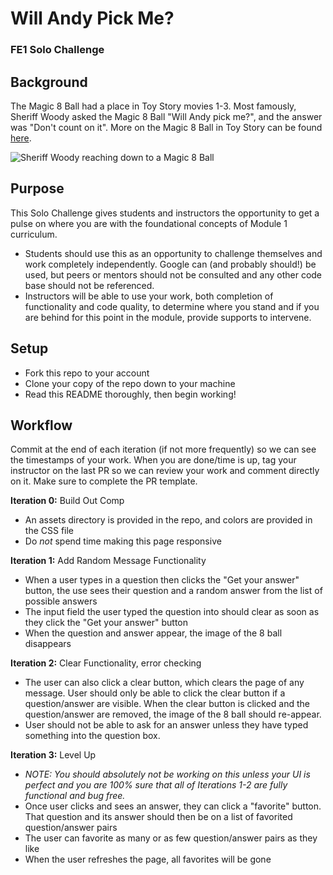 # Will Andy Pick Me?
### FE1 Solo Challenge

## Background

The Magic 8 Ball had a place in Toy Story movies 1-3. Most famously, Sheriff Woody asked the Magic 8 Ball "Will Andy pick me?", and the answer was "Don't count on it". More on the Magic 8 Ball in Toy Story can be found [here](https://pixar.fandom.com/wiki/Magic_8-Ball).

![Sheriff Woody reaching down to a Magic 8 Ball](https://vignette.wikia.nocookie.net/pixar/images/9/90/Magic8ball.jpg/revision/latest?cb=20100720033217)

## Purpose

This Solo Challenge gives students and instructors the opportunity to get a pulse on where you are with the foundational concepts of Module 1 curriculum.

- Students should use this as an opportunity to challenge themselves and work completely independently. Google can (and probably should!) be used, but peers or mentors should not be consulted and any other code base should not be referenced.
- Instructors will be able to use your work, both completion of functionality and code quality, to determine where you stand and if you are behind for this point in the module, provide supports to intervene.

## Setup

- Fork this repo to your account
- Clone your copy of the repo down to your machine
- Read this README thoroughly, then begin working!

## Workflow

Commit at the end of each iteration (if not more frequently) so we can see the timestamps of your work. When you are done/time is up, tag your instructor on the last PR so we can review your work and comment directly on it. Make sure to complete the PR template.

**Iteration 0:** Build Out Comp

- An assets directory is provided in the repo, and colors are provided in the CSS file
- Do _not_ spend time making this page responsive

**Iteration 1:** Add Random Message Functionality

- When a user types in a question then clicks the "Get your answer" button, the use sees their question and a random answer from the list of possible answers
- The input field the user typed the question into should clear as soon as they click the "Get your answer" button
- When the question and answer appear, the image of the 8 ball disappears

**Iteration 2:** Clear Functionality, error checking

- The user can also click a clear button, which clears the page of any message. User should only be able to click the clear button if a question/answer are visible. When the clear button is clicked and the question/answer are removed, the image of the 8 ball should re-appear.
- User should not be able to ask for an answer unless they have typed something into the question box.

**Iteration 3:** Level Up

- *NOTE: You should absolutely not be working on this unless your UI is perfect and you are 100% sure that all of Iterations 1-2 are fully functional and bug free.*
- Once user clicks and sees an answer, they can click a "favorite" button. That question and its answer should then be on a list of favorited question/answer pairs
- The user can favorite as many or as few question/answer pairs as they like
- When the user refreshes the page, all favorites will be gone
